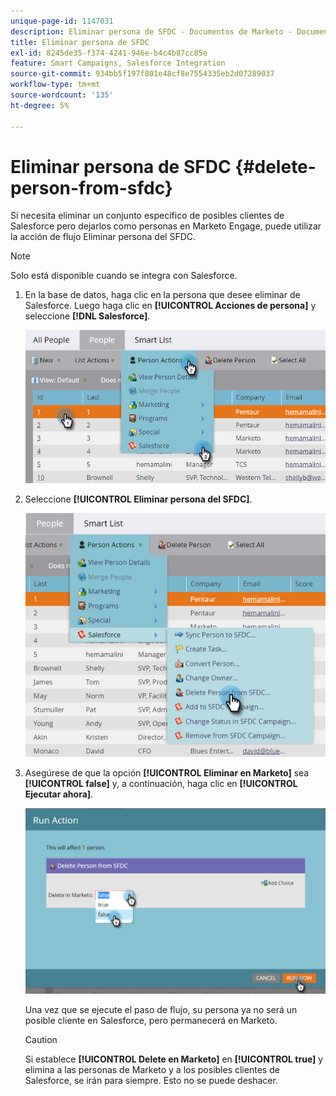 ```yaml
---
unique-page-id: 1147031
description: Eliminar persona de SFDC - Documentos de Marketo - Documentación del producto
title: Eliminar persona de SFDC
exl-id: 8245de35-f374-4241-946e-b4c4b87cc85e
feature: Smart Campaigns, Salesforce Integration
source-git-commit: 934bb5f197f801e48cf8e7554335eb2d07289037
workflow-type: tm+mt
source-wordcount: '135'
ht-degree: 5%

---
```


# Eliminar persona de SFDC {#delete-person-from-sfdc}

Si necesita eliminar un conjunto específico de posibles clientes de Salesforce pero dejarlos como personas en Marketo Engage, puede utilizar la acción de flujo Eliminar persona del SFDC.

>[!NOTE]
>
>Solo está disponible cuando se integra con Salesforce.

1. En la base de datos, haga clic en la persona que desee eliminar de Salesforce. Luego haga clic en **[!UICONTROL Acciones de persona]** y seleccione **[!DNL Salesforce]**.

   ![](assets/delete-person-from-sfdc-1.png)

1. Seleccione **[!UICONTROL Eliminar persona del SFDC]**.

   ![](assets/delete-person-from-sfdc-2.png)

1. Asegúrese de que la opción **[!UICONTROL Eliminar en Marketo]** sea **[!UICONTROL false]** y, a continuación, haga clic en **[!UICONTROL Ejecutar ahora]**.

   ![](assets/delete-person-from-sfdc-3.png)

   Una vez que se ejecute el paso de flujo, su persona ya no será un posible cliente en Salesforce, pero permanecerá en Marketo.

   >[!CAUTION]
   >
   >Si establece **[!UICONTROL Delete en Marketo]** en **[!UICONTROL true]** y elimina a las personas de Marketo y a los posibles clientes de Salesforce, se irán para siempre. Esto no se puede deshacer.
